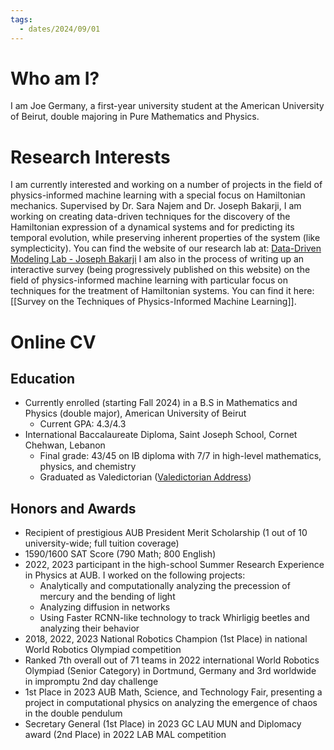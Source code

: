 ```yaml
---
tags:
  - dates/2024/09/01
---
```

# Who am I?
I am Joe Germany, a first-year university student at the American University of Beirut, double majoring in Pure Mathematics and Physics.
# Research Interests
I am currently interested and working on a number of projects in the field of physics-informed machine learning with a special focus on Hamiltonian mechanics. Supervised by Dr. Sara Najem and Dr. Joseph Bakarji, I am working on creating data-driven techniques for the discovery of the Hamiltonian expression of a dynamical systems and for predicting its temporal evolution, while preserving inherent properties of the system (like symplecticity).
You can find the website of our research lab at: [Data-Driven Modeling Lab - Joseph Bakarji](https://www.josephbakarji.com/data-driven-modeling-lab)
I am also in the process of writing up an interactive survey (being progressively published on this website) on the field of physics-informed machine learning with particular focus on techniques for the treatment of Hamiltonian systems. You can find it here: [[Survey on the Techniques of Physics-Informed Machine Learning]].

# Online CV
## Education
- Currently enrolled (starting Fall 2024) in a B.S in Mathematics and Physics (double major), American University of Beirut 
	- Current GPA: 4.3/4.3
- International Baccalaureate Diploma, Saint Joseph School, Cornet Chehwan, Lebanon
	- Final grade: 43/45 on IB diploma with 7/7 in high-level mathematics, physics, and chemistry
	- Graduated as Valedictorian ([Valedictorian Address](https://www.facebook.com/100001623693571/videos/pcb.8039809246083119/1533947113823415))
## Honors and Awards
- Recipient of prestigious AUB President Merit Scholarship (1 out of 10 university-wide; full tuition coverage)
- 1590/1600 SAT Score (790 Math; 800 English)
- 2022, 2023 participant in the high-school Summer Research Experience in Physics at AUB. I worked on the following projects:
	- Analytically and computationally analyzing the precession of mercury and the bending of light 
	- Analyzing diffusion in networks
	- Using Faster RCNN-like technology to track Whirligig beetles and analyzing their behavior
- 2018, 2022, 2023 National Robotics Champion (1st Place) in national World Robotics Olympiad competition
- Ranked 7th overall out of 71 teams in 2022 international World Robotics Olympiad (Senior Category) in Dortmund, Germany and 3rd worldwide in impromptu 2nd day challenge
- 1st Place in 2023 AUB Math, Science, and Technology Fair, presenting a project in computational physics on analyzing the emergence of chaos in the double pendulum
- Secretary General (1st Place) in 2023 GC LAU MUN and Diplomacy award (2nd Place) in 2022 LAB MAL competition
